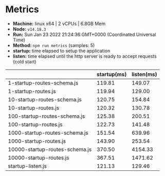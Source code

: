 # Metrics
* __Machine:__ linux x64 | 2 vCPUs | 6.8GB Mem
* __Node:__ `v14.18.3`
* __Run:__ Sun Jan 23 2022 21:24:36 GMT+0000 (Coordinated Universal Time)
* __Method:__ `npm run metrics` (samples: 5)
* __startup:__ time elapsed to setup the application
* __listen:__ time elapsed until the http server is ready to accept requests (cold start)

| | startup(ms) | listen(ms) |
|-| -       | -      |
| 1-startup-routes-schema.js | 119.81 | 149.07 |
| 1-startup-routes.js | 119.94 | 129.00 |
| 10-startup-routes-schema.js | 120.75 | 154.84 |
| 10-startup-routes.js | 120.32 | 130.78 |
| 100-startup-routes-schema.js | 125.38 | 200.51 |
| 100-startup-routes.js | 122.73 | 141.48 |
| 1000-startup-routes-schema.js | 151.54 | 639.96 |
| 1000-startup-routes.js | 143.90 | 253.54 |
| 10000-startup-routes-schema.js | 370.50 | 4154.33 |
| 10000-startup-routes.js | 367.51 | 1471.62 |
| startup-listen.js | 121.13 | 129.46 |
